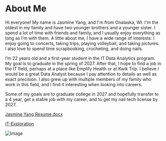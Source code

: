# About Me
Hi everyone! My name is Jasmine Yang, and I'm from Onalaska, WI. I'm the oldest in my family and have two younger brothers and a younger sister. I spend a lot of time with friends and family, and I usually enjoy everything as long as I’m with them. A little about me, I have a wide range of interests: I enjoy going to concerts, taking trips, playing volleyball, and taking pictures. I also love to spend time scrapbooking, crocheting, and doing nails.

I’m 22 years old and a first-year student in the IT Data Analytics program. My goal is to graduate in the spring of 2027. After that, I hope to find a job in the IT field, perhaps at a place like Emplify Health or at Kwik Trip. I believe I would be a great Data Analyst because I pay attention to details as well as exact precision. I also grew up with multiple members of my family who work in this field, and I find it interesting when looking into careers.

Some of my goals are to graduate college in 2027 and hopefully transfer to a 4 year, get a stable job with my career, and to get my nail tech license by 2027.

[Jasmine Yang Resume.docx](https://github.com/user-attachments/files/22956135/Jasmine.Yang.Resume.docx)

[IT-Exploration](https://jasminesyang.github.io/it-explorations/)

![Image](https://github.com/user-attachments/assets/e4df3b86-278b-473f-b4be-fb477ee45b33)




